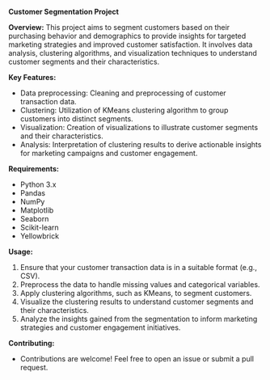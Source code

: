**Customer Segmentation Project**

**Overview:**
This project aims to segment customers based on their purchasing behavior and demographics to provide insights for targeted marketing strategies and improved customer satisfaction. It involves data analysis, clustering algorithms, and visualization techniques to understand customer segments and their characteristics.

**Key Features:**
- Data preprocessing: Cleaning and preprocessing of customer transaction data.
- Clustering: Utilization of KMeans clustering algorithm to group customers into distinct segments.
- Visualization: Creation of visualizations to illustrate customer segments and their characteristics.
- Analysis: Interpretation of clustering results to derive actionable insights for marketing campaigns and customer engagement.

**Requirements:**
- Python 3.x
- Pandas
- NumPy
- Matplotlib
- Seaborn
- Scikit-learn
- Yellowbrick

**Usage:**
1. Ensure that your customer transaction data is in a suitable format (e.g., CSV).
2. Preprocess the data to handle missing values and categorical variables.
3. Apply clustering algorithms, such as KMeans, to segment customers.
4. Visualize the clustering results to understand customer segments and their characteristics.
5. Analyze the insights gained from the segmentation to inform marketing strategies and customer engagement initiatives.

**Contributing:**
- Contributions are welcome! Feel free to open an issue or submit a pull request.
